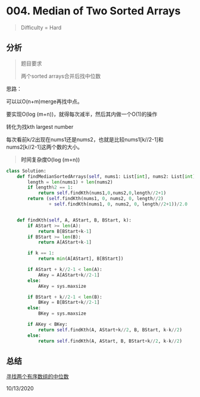 # 004. Median of Two Sorted Arrays
> Difficulty = Hard

## 分析

> 题目要求
> 
> 两个sorted arrays合并后找中位数

思路：

可以以O(n+m)merge再找中点。

要实现O(log (m+n))，就得每次减半，然后其内做一个O(1)的操作

转化为找kth largest number

每次看前k/2出现在nums1还是nums2，也就是比较nums1[k//2-1]和nums2[k//2-1]这两个数的大小。

> **时间复杂度O(log (m+n))**

```python
class Solution:
    def findMedianSortedArrays(self, nums1: List[int], nums2: List[int]) -> float:
        length = len(nums1) + len(nums2)
        if length%2 == 1:
            return self.findKth(nums1,0,nums2,0,length//2+1)
        return (self.findKth(nums1, 0, nums2, 0, length//2)
                + self.findKth(nums1, 0, nums2, 0, length//2+1))/2.0


    def findKth(self, A, AStart, B, BStart, k):
        if AStart >= len(A):
            return B[BStart+k-1]
        if BStart >= len(B):
            return A[AStart+k-1]

        if k == 1:
            return min(A[AStart], B[BStart])

        if AStart + k//2-1 < len(A):
            AKey = A[AStart+k//2-1]
        else:
            AKey = sys.maxsize

        if BStart + k//2-1 < len(B):
            BKey = B[BStart+k//2-1]
        else:
            BKey = sys.maxsize

        if AKey < BKey:
            return self.findKth(A, AStart+k//2, B, BStart, k-k//2)
        else:
            return self.findKth(A, AStart, B, BStart+k//2, k-k//2)
```

## 总结

[寻找两个有序数组的中位数](https://leetcode-cn.com/problems/median-of-two-sorted-arrays/solution/xun-zhao-liang-ge-you-xu-shu-zu-de-zhong-wei-s-114/)

10/13/2020